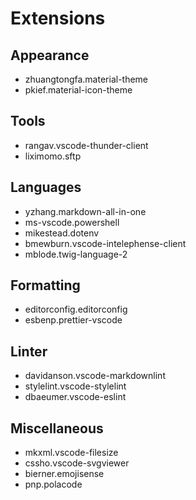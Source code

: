 # Extensions

## Appearance

- zhuangtongfa.material-theme
- pkief.material-icon-theme

## Tools

- rangav.vscode-thunder-client
- liximomo.sftp

## Languages

- yzhang.markdown-all-in-one
- ms-vscode.powershell
- mikestead.dotenv
- bmewburn.vscode-intelephense-client
- mblode.twig-language-2

## Formatting

- editorconfig.editorconfig
- esbenp.prettier-vscode

## Linter

- davidanson.vscode-markdownlint
- stylelint.vscode-stylelint
- dbaeumer.vscode-eslint

## Miscellaneous

- mkxml.vscode-filesize
- cssho.vscode-svgviewer
- bierner.emojisense
- pnp.polacode
